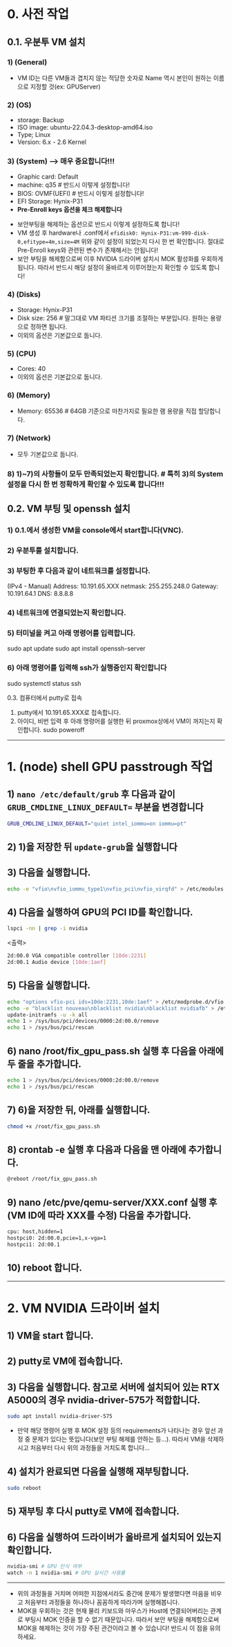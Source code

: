 # 0. 사전 작업

## 0.1. 우분투 VM 설치

### 1) (General)
- VM ID는 다른 VM들과 겹치지 않는 적당한 숫자로 Name 역시 본인이 원하는 이름으로 지정할 것(ex: GPUServer)

### 2) (OS)
- storage: Backup
- ISO image: ubuntu-22.04.3-desktop-amd64.iso
- Type; Linux
- Version: 6.x - 2.6 Kernel

### 3) (System) --> 매우 중요합니다!!!
- Graphic card: Default
- machine: q35 # 반드시 이렇게 설정합니다!
- BIOS: OVMF(UEFI) # 반드시 이렇게 설정합니다!
- EFI Storage: Hynix-P31
- **Pre-Enroll keys 옵션을 체크 해제합니다**
* 보안부팅을 해제하는 옵션으로 반드시 이렇게 설정하도록 합니다!
* VM 생성 후 hardware나 .conf에서
`efidisk0: Hynix-P31:vm-999-disk-0,efitype=4m,size=4M`
위와 같이 설정이 되었는지 다시 한 번 확인합니다. 절대로 Pre-Enroll keys와 관련된 변수가 존재해서는 안됩니다!
* 보안 부팅을 해제함으로써 이후 NVIDIA 드라이버 설치시 MOK 활성화를 우회하게 됩니다. 따라서 반드시 해당 설정이 올바르게 이루어졌는지 확인할 수 있도록 합니다!

### 4) (Disks)
- Storage: Hynix-P31
- Disk size: 256 # 말그대로 VM 파티션 크기를 조절하는 부분입니다. 원하는 용량으로 정하면 됩니다.
- 이외의 옵션은 기본값으로 둡니다.

### 5) (CPU)
- Cores: 40
- 이외의 옵션은 기본값으로 둡니다.

### 6) (Memory)
- Memory: 65536 # 64GB 기준으로 마찬가지로 필요한 램 용량을 직접 할당합니다.

### 7) (Network)
- 모두 기본값으로 둡니다.

### 8) 1)~7)의 사항들이 모두 만족되었는지 확인합니다. # 특히 3)의 System 설정을 다시 한 번 정확하게 확인할 수 있도록 합니다!!!

## 0.2. VM 부팅 및 openssh 설치

### 1) 0.1.에서 생성한 VM을 console에서 start합니다(VNC).

### 2) 우분투를 설치합니다.

### 3) 부팅한 후 다음과 같이 네트워크를 설정합니다.
(IPv4 - Manual)
Address: 10.191.65.XXX
netmask: 255.255.248.0
Gateway: 10.191.64.1
DNS: 8.8.8.8

### 4) 네트워크에 연결되었는지 확인합니다.

### 5) 터미널을 켜고 아래 명령어를 입력합니다.
sudo apt update
sudo apt install openssh-server

### 6) 아래 명령어를 입력해 ssh가 실행중인지 확인합니다
sudo systemctl status ssh

0.3. 컴퓨터에서 putty로 접속
1) putty에서 10.191.65.XXX로 접속합니다.
2) 아이디, 비번 입력 후 아래 명령어를 실행한 뒤 proxmox상에서 VM이 꺼지는지 확인합니다.
sudo poweroff

____________________

# 1. (node) shell GPU passtrough 작업
## 1) `nano /etc/default/grub` 후 다음과 같이 `GRUB_CMDLINE_LINUX_DEFAULT=` 부분을 변경합니다
```bash
GRUB_CMDLINE_LINUX_DEFAULT="quiet intel_iommu=on iommu=pt"
```
## 2) 1)을 저장한 뒤 `update-grub`을 실행합니다

## 3) 다음을 실행합니다.
```bash
echo -e "vfio\nvfio_iommu_type1\nvfio_pci\nvfio_virqfd" > /etc/modules
```

## 4) 다음을 실행하여 GPU의 PCI ID를 확인합니다.
```bash
lspci -nn | grep -i nvidia   
```

<출력>
```bash
2d:00.0 VGA compatible controller [10de:2231]  
2d:00.1 Audio device [10de:1aef]  
```
## 5) 다음을 실행합니다.
```bash
echo "options vfio-pci ids=10de:2231,10de:1aef" > /etc/modprobe.d/vfio.conf
echo -e "blacklist nouveau\nblacklist nvidia\nblacklist nvidiafb" > /etc/modprobe.d/blacklist.conf
update-initramfs -u -k all
echo 1 > /sys/bus/pci/devices/0000:2d:00.0/remove
echo 1 > /sys/bus/pci/rescan
```
## 6) nano /root/fix_gpu_pass.sh 실행 후 다음을 아래에 두 줄을 추가합니다.
```bash
echo 1 > /sys/bus/pci/devices/0000:2d:00.0/remove
echo 1 > /sys/bus/pci/rescan
```

## 7) 6)을 저장한 뒤, 아래를 실행합니다.
```bash
chmod +x /root/fix_gpu_pass.sh
```

## 8) crontab -e 실행 후 다음과 다음을 맨 아래에 추가합니다.
```bash
@reboot /root/fix_gpu_pass.sh
```
## 9) nano /etc/pve/qemu-server/XXX.conf 실행 후(VM ID에 따라 XXX를 수정) 다음을 추가합니다.
```bash
cpu: host,hidden=1
hostpci0: 2d:00.0,pcie=1,x-vga=1
hostpci1: 2d:00.1
```

## 10) reboot 합니다.

____________________

# 2. VM NVIDIA 드라이버 설치

## 1) VM을 start 합니다.

## 2) putty로 VM에 접속합니다.

## 3) 다음을 실행합니다. 참고로 서버에 설치되어 있는 RTX A5000의 경우 nvidia-driver-575가 적합합니다.
```bash
sudo apt install nvidia-driver-575
```
- 만약 해당 명령어 실행 후 MOK 설정 등의 requirements가 나타나는 경우 앞선 과정 중 문제가 있다는 뜻입니다(보안 부팅 해제를 안하는 등...). 따라서 VM을 삭제하시고 처음부터 다시 위의 과정들을 거치도록 합니다...

## 4) 설치가 완료되면 다음을 실행해 재부팅합니다.
```bash
sudo reboot
```

## 5) 재부팅 후 다시 putty로 VM에 접속합니다.

## 6) 다음을 실행하여 드라이버가 올바르게 설치되어 있는지 확인합니다.
```bash
nvidia-smi # GPU 인식 여부
watch -n 1 nvidia-smi # GPU 실시간 사용률
```

____________________

- 위의 과정들을 거치며 어떠한 지점에서라도 중간에 문제가 발생했다면 마음을 비우고 처음부터 과정들을 하나하나 꼼꼼하게 따라가며 실행해봅니다.
- MOK을 우회하는 것은 현재 물리 키보드와 마우스가 Host에 연결되어버리는 관계로 부팅시 MOK 인증을 할 수 없기 때문입니다. 따라서 보안 부팅을 해제함으로써 MOK을 해제하는 것이 가장 주된 관건이라고 볼 수 있습니다! 반드시 이 점을 유의하세요.
